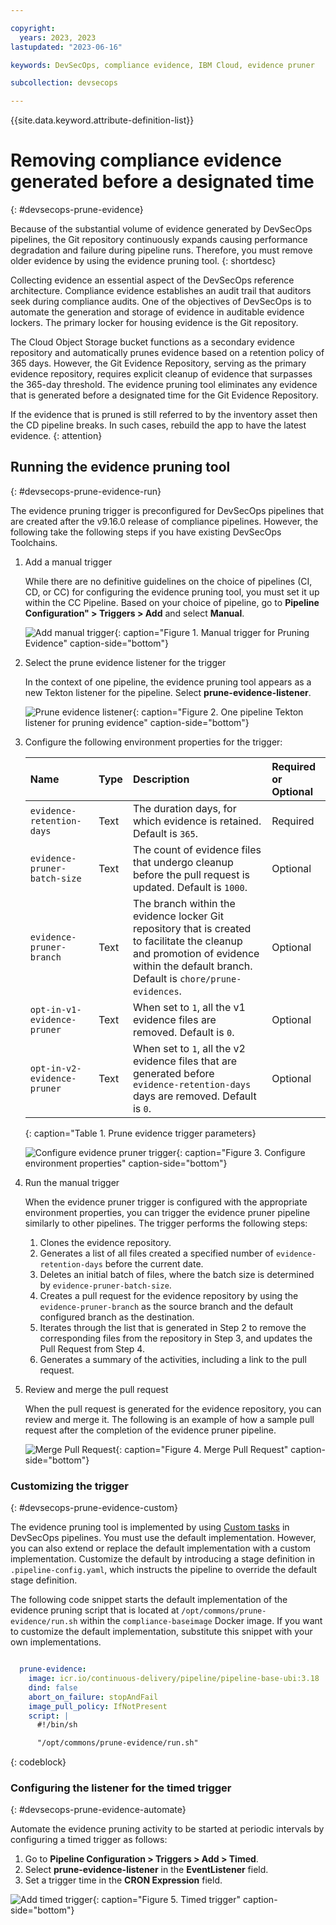 ```yaml
---

copyright: 
  years: 2023, 2023
lastupdated: "2023-06-16"

keywords: DevSecOps, compliance evidence, IBM Cloud, evidence pruner

subcollection: devsecops

---
```


{{site.data.keyword.attribute-definition-list}}

# Removing compliance evidence generated before a designated time
{: #devsecops-prune-evidence}

Because of the substantial volume of evidence generated by DevSecOps pipelines, the Git repository continuously expands causing performance degradation and failure during pipeline runs. Therefore, you must remove older evidence by using the evidence pruning tool. 
{: shortdesc}

Collecting evidence an essential aspect of the DevSecOps reference architecture. Compliance evidence establishes an audit trail that auditors seek during compliance audits. One of the objectives of DevSecOps is to automate the generation and storage of evidence in auditable evidence lockers. The primary locker for housing evidence is the Git repository.

The Cloud Object Storage bucket functions as a secondary evidence repository and automatically prunes evidence based on a retention policy of 365 days. However, the Git Evidence Repository, serving as the primary evidence repository, requires explicit cleanup of evidence that surpasses the 365-day threshold. The evidence pruning tool eliminates any evidence that is generated before a designated time for the Git Evidence Repository.

If the evidence that is pruned is still referred to by the inventory asset then the CD pipeline breaks. In such cases, rebuild the app to have the latest evidence.
{: attention}

## Running the evidence pruning tool
{: #devsecops-prune-evidence-run}

The evidence pruning trigger is preconfigured for DevSecOps pipelines that are created after the v9.16.0 release of compliance pipelines. However, the following take the following steps if you have existing DevSecOps Toolchains.

1. Add a manual trigger  

   While there are no definitive guidelines on the choice of pipelines (CI, CD, or CC) for configuring the evidence pruning tool, you must set it up within the CC Pipeline. Based on your choice of pipeline, go to **Pipeline Configuration" > Triggers > Add** and select **Manual**.

   ![Add manual trigger](images/devsecops-pipeline-config-manual-trigger.png){: caption="Figure 1. Manual trigger for Pruning Evidence" caption-side="bottom"}

1. Select the prune evidence listener for the trigger

   In the context of one pipeline, the evidence pruning tool appears as a new Tekton listener for the pipeline. Select **prune-evidence-listener**. 

   ![Prune evidence listener](images/devsecops-triggers-evidence-pruner.png){: caption="Figure 2. One pipeline Tekton listener for pruning evidence" caption-side="bottom"}

1. Configure the following environment properties for the trigger:

   |Name |Type	|Description |Required or Optional |
   |:----------|:------------------------------|:------------------|:----------|
   | `evidence-retention-days` 		|Text 		| The duration days, for which evidence is retained. Default is `365`. | Required			|
   | `evidence-pruner-batch-size`	|Text		| The count of evidence files that undergo cleanup before the pull request is updated. Default is `1000`.	| Optional			|
   | `evidence-pruner-branch`	|Text 		| The branch within the evidence locker Git repository that is created to facilitate the cleanup and promotion of evidence within the default branch. Default is `chore/prune-evidences`. | Optional			|
   | `opt-in-v1-evidence-pruner`		|Text		| When set to `1`, all the v1 evidence files are removed.	Default is `0`.| Optional			|
   | `opt-in-v2-evidence-pruner`		|Text		| When set to `1`, all the v2 evidence files that are generated before `evidence-retention-days` days are removed. Default is `0`.|Optional			|
   {: caption="Table 1. Prune evidence trigger parameters}

   ![Configure evidence pruner trigger](images/devsecops-triggers-evidence-pruner-1.png){: caption="Figure 3. Configure environment properties" caption-side="bottom"}

1. Run the manual trigger

   When the evidence pruner trigger is configured with the appropriate environment properties, you can trigger the evidence pruner pipeline similarly to other pipelines. The trigger performs the following steps:

   1. Clones the evidence repository.
   1. Generates a list of all files created a specified number of `evidence-retention-days` before the current date.
   1. Deletes an initial batch of files, where the batch size is determined by `evidence-pruner-batch-size`.
   1. Creates a pull request for the evidence repository by using the `evidence-pruner-branch` as the source branch and the default configured branch as the destination.
   1. Iterates through the list that is generated in Step 2 to remove the corresponding files from the repository in Step 3, and updates the Pull Request from Step 4.
   1. Generates a summary of the activities, including a link to the pull request.

1. Review and merge the pull request

   When the pull request is generated for the evidence repository, you can review and merge it. The following is an example of how a sample pull request after the completion of the evidence pruner pipeline.

   ![Merge Pull Request](images/devsecops-triggers-evidence-pruner-2.png){: caption="Figure 4. Merge Pull Request" caption-side="bottom"}

### Customizing the trigger
{: #devsecops-prune-evidence-custom}

The evidence pruning tool is implemented by using [Custom tasks](/docs/devsecops?topic=devsecops-custom-scripts) in DevSecOps pipelines. You must use the default implementation. However, you can also extend or replace the default implementation with a custom implementation. Customize the default by introducing a stage definition in `.pipeline-config.yaml`, which instructs the pipeline to override the default stage definition. 

The following code snippet starts the default implementation of the evidence pruning script that is located at `/opt/commons/prune-evidence/run.sh` within the `compliance-baseimage` Docker image. If you want to customize the default implementation, substitute this snippet with your own implementations.

```yaml

  prune-evidence:
    image: icr.io/continuous-delivery/pipeline/pipeline-base-ubi:3.18
    dind: false
    abort_on_failure: stopAndFail
    image_pull_policy: IfNotPresent
    script: |
      #!/bin/sh

      "/opt/commons/prune-evidence/run.sh"
```
{: codeblock}

### Configuring the listener for the timed trigger
{: #devsecops-prune-evidence-automate}

Automate the evidence pruning activity to be started at periodic intervals by configuring a timed trigger as follows:

1. Go to **Pipeline Configuration > Triggers > Add > Timed**.
1. Select **prune-evidence-listener** in the **EventListener** field.
1. Set a trigger time in the **CRON Expression** field.

![Add timed trigger](images/devsecops-pipeline-config-timed-trigger.png){: caption="Figure 5. Timed trigger" caption-side="bottom"}

